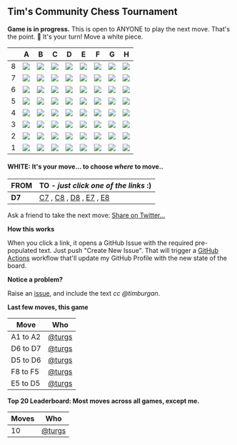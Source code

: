 
## Tim's Community Chess Tournament

**Game is in progress.** This is open to ANYONE to play the next move. That's the point. :wave:  It's your turn! Move a white piece.

|   | A | B | C | D | E | F | G | H |
| - | - | - | - | - | - | - | - | - |
| 8 | ![](https://raw.githubusercontent.com/turgs/timburgan/master/chess_images/blank.png) | ![](https://raw.githubusercontent.com/turgs/timburgan/master/chess_images/blank.png) | ![](https://raw.githubusercontent.com/turgs/timburgan/master/chess_images/blank.png) | ![](https://raw.githubusercontent.com/turgs/timburgan/master/chess_images/blank.png) | ![](https://raw.githubusercontent.com/turgs/timburgan/master/chess_images/blank.png) | ![](https://raw.githubusercontent.com/turgs/timburgan/master/chess_images/blank.png) | ![](https://raw.githubusercontent.com/turgs/timburgan/master/chess_images/blank.png) | ![](https://raw.githubusercontent.com/turgs/timburgan/master/chess_images/blank.png) |
| 7 | ![](https://raw.githubusercontent.com/turgs/timburgan/master/chess_images/blank.png) | ![](https://raw.githubusercontent.com/turgs/timburgan/master/chess_images/blank.png) | ![](https://raw.githubusercontent.com/turgs/timburgan/master/chess_images/blank.png) | ![](https://raw.githubusercontent.com/turgs/timburgan/master/chess_images/K.png) | ![](https://raw.githubusercontent.com/turgs/timburgan/master/chess_images/blank.png) | ![](https://raw.githubusercontent.com/turgs/timburgan/master/chess_images/blank.png) | ![](https://raw.githubusercontent.com/turgs/timburgan/master/chess_images/blank.png) | ![](https://raw.githubusercontent.com/turgs/timburgan/master/chess_images/blank.png) |
| 6 | ![](https://raw.githubusercontent.com/turgs/timburgan/master/chess_images/blank.png) | ![](https://raw.githubusercontent.com/turgs/timburgan/master/chess_images/blank.png) | ![](https://raw.githubusercontent.com/turgs/timburgan/master/chess_images/blank.png) | ![](https://raw.githubusercontent.com/turgs/timburgan/master/chess_images/blank.png) | ![](https://raw.githubusercontent.com/turgs/timburgan/master/chess_images/blank.png) | ![](https://raw.githubusercontent.com/turgs/timburgan/master/chess_images/r.png) | ![](https://raw.githubusercontent.com/turgs/timburgan/master/chess_images/blank.png) | ![](https://raw.githubusercontent.com/turgs/timburgan/master/chess_images/blank.png) |
| 5 | ![](https://raw.githubusercontent.com/turgs/timburgan/master/chess_images/blank.png) | ![](https://raw.githubusercontent.com/turgs/timburgan/master/chess_images/blank.png) | ![](https://raw.githubusercontent.com/turgs/timburgan/master/chess_images/p.png) | ![](https://raw.githubusercontent.com/turgs/timburgan/master/chess_images/blank.png) | ![](https://raw.githubusercontent.com/turgs/timburgan/master/chess_images/blank.png) | ![](https://raw.githubusercontent.com/turgs/timburgan/master/chess_images/blank.png) | ![](https://raw.githubusercontent.com/turgs/timburgan/master/chess_images/blank.png) | ![](https://raw.githubusercontent.com/turgs/timburgan/master/chess_images/blank.png) |
| 4 | ![](https://raw.githubusercontent.com/turgs/timburgan/master/chess_images/blank.png) | ![](https://raw.githubusercontent.com/turgs/timburgan/master/chess_images/blank.png) | ![](https://raw.githubusercontent.com/turgs/timburgan/master/chess_images/P.png) | ![](https://raw.githubusercontent.com/turgs/timburgan/master/chess_images/blank.png) | ![](https://raw.githubusercontent.com/turgs/timburgan/master/chess_images/blank.png) | ![](https://raw.githubusercontent.com/turgs/timburgan/master/chess_images/blank.png) | ![](https://raw.githubusercontent.com/turgs/timburgan/master/chess_images/blank.png) | ![](https://raw.githubusercontent.com/turgs/timburgan/master/chess_images/k.png) |
| 3 | ![](https://raw.githubusercontent.com/turgs/timburgan/master/chess_images/blank.png) | ![](https://raw.githubusercontent.com/turgs/timburgan/master/chess_images/blank.png) | ![](https://raw.githubusercontent.com/turgs/timburgan/master/chess_images/blank.png) | ![](https://raw.githubusercontent.com/turgs/timburgan/master/chess_images/blank.png) | ![](https://raw.githubusercontent.com/turgs/timburgan/master/chess_images/blank.png) | ![](https://raw.githubusercontent.com/turgs/timburgan/master/chess_images/blank.png) | ![](https://raw.githubusercontent.com/turgs/timburgan/master/chess_images/blank.png) | ![](https://raw.githubusercontent.com/turgs/timburgan/master/chess_images/blank.png) |
| 2 | ![](https://raw.githubusercontent.com/turgs/timburgan/master/chess_images/q.png) | ![](https://raw.githubusercontent.com/turgs/timburgan/master/chess_images/blank.png) | ![](https://raw.githubusercontent.com/turgs/timburgan/master/chess_images/blank.png) | ![](https://raw.githubusercontent.com/turgs/timburgan/master/chess_images/blank.png) | ![](https://raw.githubusercontent.com/turgs/timburgan/master/chess_images/blank.png) | ![](https://raw.githubusercontent.com/turgs/timburgan/master/chess_images/blank.png) | ![](https://raw.githubusercontent.com/turgs/timburgan/master/chess_images/blank.png) | ![](https://raw.githubusercontent.com/turgs/timburgan/master/chess_images/blank.png) |
| 1 | ![](https://raw.githubusercontent.com/turgs/timburgan/master/chess_images/blank.png) | ![](https://raw.githubusercontent.com/turgs/timburgan/master/chess_images/blank.png) | ![](https://raw.githubusercontent.com/turgs/timburgan/master/chess_images/blank.png) | ![](https://raw.githubusercontent.com/turgs/timburgan/master/chess_images/blank.png) | ![](https://raw.githubusercontent.com/turgs/timburgan/master/chess_images/blank.png) | ![](https://raw.githubusercontent.com/turgs/timburgan/master/chess_images/blank.png) | ![](https://raw.githubusercontent.com/turgs/timburgan/master/chess_images/blank.png) | ![](https://raw.githubusercontent.com/turgs/timburgan/master/chess_images/blank.png) |

#### **WHITE:** It's your move... to choose _where_ to move..

| FROM | TO - _just click one of the links_ :) |
| ---- | -- |
| **D7** | [C7](https://github.com/turgs/timburgan/issues/new?title=chess%7Cmove%7Cd7c7%7C648&body=Just+push+%27Submit+new+issue%27.+You+don%27t+need+to+do+anything+else.) , [C8](https://github.com/turgs/timburgan/issues/new?title=chess%7Cmove%7Cd7c8%7C648&body=Just+push+%27Submit+new+issue%27.+You+don%27t+need+to+do+anything+else.) , [D8](https://github.com/turgs/timburgan/issues/new?title=chess%7Cmove%7Cd7d8%7C648&body=Just+push+%27Submit+new+issue%27.+You+don%27t+need+to+do+anything+else.) , [E7](https://github.com/turgs/timburgan/issues/new?title=chess%7Cmove%7Cd7e7%7C648&body=Just+push+%27Submit+new+issue%27.+You+don%27t+need+to+do+anything+else.) , [E8](https://github.com/turgs/timburgan/issues/new?title=chess%7Cmove%7Cd7e8%7C648&body=Just+push+%27Submit+new+issue%27.+You+don%27t+need+to+do+anything+else.) |

Ask a friend to take the next move: [Share on Twitter...](https://twitter.com/share?text=I'm+playing+chess+on+a+GitHub+Profile+Readme!+Can+you+please+take+the+next+move+at+https://github.com/timburgan)

**How this works**

When you click a link, it opens a GitHub Issue with the required pre-populated text. Just push "Create New Issue". That will trigger a [GitHub Actions](https://github.blog/2020-07-03-github-action-hero-casey-lee/#getting-started-with-github-actions) workflow that'll update my GitHub Profile  with the new state of the board.

**Notice a problem?**

Raise an [issue](https://github.com/turgs/timburgan/issues), and include the text _cc @timburgan_.

**Last few moves, this game**

| Move  | Who |
| ----- | --- |
| A1 to A2 | [@turgs](https://github.com/turgs) |
| D6 to D7 | [@turgs](https://github.com/turgs) |
| D5 to D6 | [@turgs](https://github.com/turgs) |
| F8 to F5 | [@turgs](https://github.com/turgs) |
| E5 to D5 | [@turgs](https://github.com/turgs) |

**Top 20 Leaderboard: Most moves across all games, except me.**

| Moves | Who |
| ----- | --- |
| 10 | [@turgs](https://github.com/turgs) |
